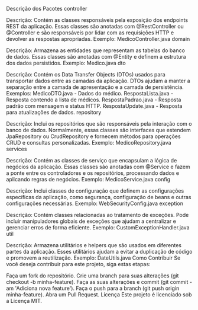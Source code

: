 
Descrição dos Pacotes
controller

Descrição: Contém as classes responsáveis pela exposição dos endpoints REST da aplicação. Essas classes são anotadas com @RestController ou @Controller e são responsáveis por lidar com as requisições HTTP e devolver as respostas apropriadas.
Exemplo: MedicoController.java
domain

Descrição: Armazena as entidades que representam as tabelas do banco de dados. Essas classes são anotadas com @Entity e definem a estrutura dos dados persistidos.
Exemplo: Medico.java
dto

Descrição: Contém os Data Transfer Objects (DTOs) usados para transportar dados entre as camadas da aplicação. DTOs ajudam a manter a separação entre a camada de apresentação e a camada de persistência.
Exemplos:
MedicoDTO.java - Dados do médico.
RespostaLista.java - Resposta contendo a lista de médicos.
RespostaPadrao.java - Resposta padrão com mensagem e status HTTP.
RespostaUpdate.java - Resposta para atualizações de dados.
repository

Descrição: Inclui os repositórios que são responsáveis pela interação com o banco de dados. Normalmente, essas classes são interfaces que estendem JpaRepository ou CrudRepository e fornecem métodos para operações CRUD e consultas personalizadas.
Exemplo: MedicoRepository.java
services

Descrição: Contém as classes de serviço que encapsulam a lógica de negócios da aplicação. Essas classes são anotadas com @Service e fazem a ponte entre os controladores e os repositórios, processando dados e aplicando regras de negócios.
Exemplo: MedicoService.java
config

Descrição: Inclui classes de configuração que definem as configurações específicas da aplicação, como segurança, configuração de beans e outras configurações necessárias.
Exemplo: WebSecurityConfig.java
exception

Descrição: Contém classes relacionadas ao tratamento de exceções. Pode incluir manipuladores globais de exceções que ajudam a centralizar e gerenciar erros de forma eficiente.
Exemplo: CustomExceptionHandler.java
util

Descrição: Armazena utilitários e helpers que são usados em diferentes partes da aplicação. Esses utilitários ajudam a evitar a duplicação de código e promovem a reutilização.
Exemplo: DateUtils.java
Como Contribuir
Se você deseja contribuir para este projeto, siga estas etapas:

Faça um fork do repositório.
Crie uma branch para suas alterações (git checkout -b minha-feature).
Faça as suas alterações e commit (git commit -am 'Adiciona nova feature').
Faça o push para a branch (git push origin minha-feature).
Abra um Pull Request.
Licença
Este projeto é licenciado sob a Licença MIT.
